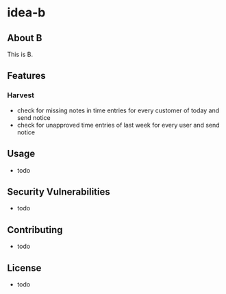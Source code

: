 # idea-b

## About B

This is B.

## Features

### Harvest

- check for missing notes in time entries for every customer of today and send notice
- check for unapproved time entries of last week for every user and send notice

## Usage

- todo

## Security Vulnerabilities

- todo

## Contributing

- todo

## License

- todo